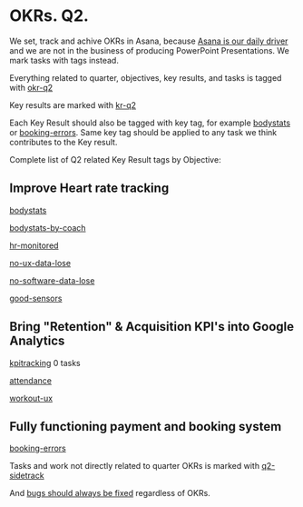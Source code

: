 # OKRs. Q2.

We set, track and achive OKRs in Asana, because [Asana is our daily driver](/how-to-asana.md) and we are not in the business of producing PowerPoint Presentations. We mark tasks with tags instead.


Everything related to quarter, objectives, key results, and tasks is tagged with <a class="tag asana-red" href="https://app.asana.com/0/688882032553083/list" target="_blank">okr-q2</a>

Key results are marked with <a class="tag asana-red" href="https://app.asana.com/0/695434323307571/list" target="_blank">kr-q2</a>

Each Key Result should also be tagged with key tag, for example <a class="tag asana-red" href="https://app.asana.com/0/685155000500573/list" target="_blank">bodystats</a> or <a class="tag asana-red" href="https://app.asana.com/0/693854051261624/list" target="_blank">booking-errors</a>. Same key tag should be applied to any task we think contributes to the Key result.


Complete list of Q2 related Key Result tags by Objective:


## Improve Heart rate tracking

<a class="tag asana-red" href="https://app.asana.com/0/685155000500573/list" target="_blank">bodystats</a>

<a class="tag asana-red" href="https://app.asana.com/0/699406605087297/list" target="_blank">bodystats-by-coach</a>

<a class="tag asana-red" href="https://app.asana.com/0/700977806748480/list" target="_blank">hr-monitored</a>

<a class="tag asana-red" href="https://app.asana.com/0/700977806748466/list" target="_blank">no-ux-data-lose</a>

<a class="tag asana-red" href="https://app.asana.com/0/707281306773032/list" target="_blank">no-software-data-lose</a>

<a class="tag asana-red" href="https://app.asana.com/0/700977806748468/list" target="_blank">good-sensors</a>


## Bring "Retention" & Acquisition KPI's into Google Analytics

<a class="tag asana-red" href="https://app.asana.com/0/700977806748462/list" target="_blank">kpitracking</a> 0 tasks

<a class="tag asana-red" href="https://app.asana.com/0/693854051261624/list" target="_blank">attendance</a>

<a class="tag asana-red" href="https://app.asana.com/0/709218864779436/list" target="_blank">workout-ux</a>

## Fully functioning payment and booking system

<a class="tag asana-red" href="https://app.asana.com/0/693854051261624/list" target="_blank">booking-errors</a>

Tasks and work not directly related to quarter OKRs is marked with  <a class="tag asana-orange" href="https://app.asana.com/0/700977806748475/list" target="_blank">q2-sidetrack</a>

And [bugs should always be fixed](/bugs-management.md) regardless of OKRs.

